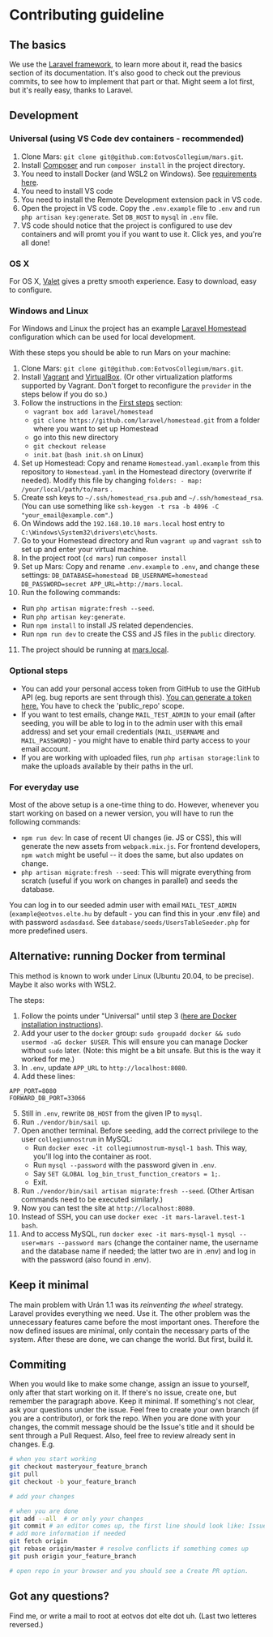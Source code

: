 # Contributing guideline

## The basics

We use the [Laravel framework](https://laravel.com/docs/6.x/), to learn more about it, read the basics section of its documentation.
It's also good to check out the previous commits, to see how to implement that part or that. Might seem a lot first, but it's really easy,
thanks to Laravel.

## Development

### Universal (using VS Code dev containers  - recommended)

 1. Clone Mars: `git clone git@github.com:EotvosCollegium/mars.git`.
 2. Install [Composer](https://getcomposer.org/) and run `composer install` in the project directory.
 3. You need to install Docker (and WSL2 on Windows). See [requirements here](https://code.visualstudio.com/docs/remote/containers#_system-requirements).
 4. You need to install VS code
 5. You need to install the Remote Development extension pack in VS code.
 6. Open the project in VS code. Copy the `.env.example` file to `.env` and run `php artisan key:generate`. Set `DB_HOST` to `mysql` in `.env` file.
 8. VS code should notice that the project is configured to use dev containers and will promt you if you want to use it. Click yes, and you're all done!


### OS X
For OS X, [Valet](https://laravel.com/docs/6.x/valet) gives a pretty smooth experience. Easy to download, easy to configure.

### Windows and Linux

For Windows and Linux the project has an example [Laravel Homestead](https://laravel.com/docs/homestead) configuration which can be used for local development.

With these steps you should be able to run Mars on your machine:

1. Clone Mars: `git clone git@github.com:EotvosCollegium/mars.git`.
2. Install [Vagrant](https://www.vagrantup.com/) and [VirtualBox](https://www.virtualbox.org/). (Or other virtualization platforms supported by Vagrant. Don't forget to reconfigure the `provider` in the steps below if you do so.)
3. Follow the instructions in the [First steps](https://laravel.com/docs/8.x/homestead#first-steps) section:
    - `vagrant box add laravel/homestead`
    - `git clone https://github.com/laravel/homestead.git` from a folder where you want to set up Homestead
    - go into this new directory
    - `git checkout release`
    - `init.bat` (`bash init.sh` on Linux)
4. Set up Homestead: Copy and rename `Homestead.yaml.example` from this repository to `Homestead.yaml` in the Homestead directory (overwrite if needed). Modify this file by changing `folders: - map: /your/local/path/to/mars` .
5. Create ssh keys to `~/.ssh/homestead_rsa.pub` and `~/.ssh/homestead_rsa`. (You can use something like `ssh-keygen -t rsa -b 4096 -C "your_email@example.com"`.)
6. On Windows add the `192.168.10.10 mars.local` host entry to `C:\Windows\System32\drivers\etc\hosts`.
7. Go to your Homestead directory and Run `vagrant up` and `vagrant ssh` to set up and enter your virtual machine.
8. In the project root (`cd mars`) run `composer install`
9. Set up Mars: Copy and rename `.env.example` to `.env`, and change these settings:
   `DB_DATABASE=homestead DB_USERNAME=homestead DB_PASSWORD=secret APP_URL=http://mars.local`.
10. Run the following commands:

-   Run `php artisan migrate:fresh --seed`.
-   Run `php artisan key:generate`.
-   Run `npm install` to install JS related dependencies.
-   Run `npm run dev` to create the CSS and JS files in the `public` directory.

11. The project should be running at [mars.local](http://mars.local/).

### Optional steps

-   You can add your personal access token from GitHub to use the GitHub API (eg. bug reports are sent through this). [You can generate a token here.](https://github.com/settings/tokens) You have to check the 'public_repo' scope.
-   If you want to test emails, change `MAIL_TEST_ADMIN` to your email (after seeding, you will be able to log in to the admin user with this email address) and set your email credentials (`MAIL_USERNAME` and `MAIL_PASSWORD`) - you might have to enable third party access to your email account.
-  If you are working with uploaded files, run `php artisan storage:link` to make the uploads available by their paths in the url.

### For everyday use

Most of the above setup is a one-time thing to do. However, whenever you start working on based on a newer version, you will have to run the following commands:

-   `npm run dev`: In case of recent UI changes (ie. JS or CSS), this will generate the new assets from `webpack.mix.js`. For frontend developers, `npm watch` might be useful -- it does the same, but also updates on change.
-   `php artisan migrate:fresh --seed`: This will migrate everything from scratch (useful if you work on changes in parallel) and seeds the database.

You can log in to our seeded admin user with email `MAIL_TEST_ADMIN` (`example@eotvos.elte.hu` by default - you can find this in your .env file) and with password `asdasdasd`. See `database/seeds/UsersTableSeeder.php` for more predefined users.

## Alternative: running Docker from terminal

This method is known to work under Linux (Ubuntu 20.04, to be precise). Maybe it also works with WSL2.

The steps:
1. Follow the points under "Universal" until step 3 ([here are Docker installation instructions](https://docs.docker.com/engine/install/ubuntu/)).
2. Add your user to the `docker` group: `sudo groupadd docker && sudo usermod -aG docker $USER`. This will ensure you can manage Docker without `sudo` later. (Note: this might be a bit unsafe. But this is the way it worked for me.)
3. In `.env`, update `APP_URL` to `http://localhost:8080`.
4. Add these lines:

```
APP_PORT=8080
FORWARD_DB_PORT=33066
```

5. Still in `.env`, rewrite `DB_HOST` from the given IP to `mysql`.
6. Run `./vendor/bin/sail up`.
7. Open another terminal. Before seeding, add the correct privilege to the user `collegiumnostrum` in MySQL:
    - Run `docker exec -it collegiumnostrum-mysql-1 bash`. This way, you'll log into the container as root.
    - Run `mysql --password` with the password given in `.env`.
    - Say `SET GLOBAL log_bin_trust_function_creators = 1;`.
    - Exit.
8. Run `./vendor/bin/sail artisan migrate:fresh --seed`. (Other Artisan commands need to be executed similarly.)
9. Now you can test the site at `http://localhost:8080`.
10. Instead of SSH, you can use `docker exec -it mars-laravel.test-1 bash`.
11. And to access MySQL, run `docker exec -it mars-mysql-1 mysql --user=mars --password mars` (change the container name, the username and the database name if needed; the latter two are in .env) and log in with the password (also found in .env).

## Keep it minimal

The main problem with Urán 1.1 was its _reinventing the wheel_ strategy. Laravel provides everything we need. Use it.
The other problem was the unnecessary features came before the most important ones. Therefore the now defined issues are minimal, only
contain the necessary parts of the system. After these are done, we can change the world. But first, build it.

## Commiting

When you would like to make some change, assign an issue to yourself, only after that start working on it.
If there's no issue, create one, but remember the paragraph above. Keep it minimal. If something's not clear, ask your questions under the issue.
Feel free to create your own branch (if you are a contributor), or fork the repo.
When you are done with your changes, the commit message should be the Issue's title and it should be sent through a
Pull Request. Also, feel free to review already sent in changes. E.g.

```bash
# when you start working
git checkout masteryour_feature_branch
git pull
git checkout -b your_feature_branch

# add your changes

# when you are done
git add --all  # or only your changes
git commit # an editor comes up, the first line should look like: Issue #x: changed this and that
# add more information if needed
git fetch origin
git rebase origin/master # resolve conflicts if something comes up
git push origin your_feature_branch

# open repo in your browser and you should see a Create PR option.
```

## Got any questions?

Find me, or write a mail to root at eotvos dot elte dot uh. (Last two letteres reversed.)
